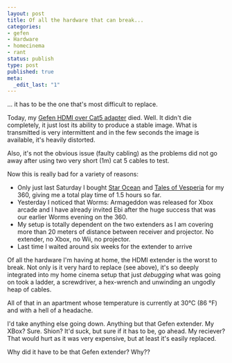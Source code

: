 ```yaml
---
layout: post
title: Of all the hardware that can break...
categories:
- gefen
- Hardware
- homecinema
- rant
status: publish
type: post
published: true
meta:
  _edit_last: "1"
---
```

... it has to be the one that's most difficult to replace.

Today, my <a href="http://www.gnegg.ch/2006/09/upgrading-the-home-entertainment-system/">Gefen HDMI over Cat5 adapter</a> died. Well. It didn't die completely, it just lost its ability to produce a stable image. What is transmitted is very intermittent and in the few seconds the image is available, it's heavily distorted.

Also, it's not the obvious issue (faulty cabling) as the problems did not go away after using two very short (1m) cat 5 cables to test.

Now this is really bad for a variety of reasons:
<ul>
	<li>Only just last Saturday I bought <a href="http://en.wikipedia.org/wiki/Star_Ocean:_The_Last_Hope">Star Ocean</a> and <a href="http://en.wikipedia.org/wiki/Tales_of_Vesperia">Tales of Vesperia</a> for my 360, giving me a total play time of 1.5 hours so far.</li>
	<li>Yesterday I noticed that Worms: Armageddon was released for Xbox arcade and I have already invited Ebi after the huge success that was our earlier Worms evening on the 360.</li>
	<li>My setup is totally dependent on the two extenders as I am covering more than 20 meters of distance between receiver and projector. No extender, no Xbox, no Wii, no projector.</li>
	<li>Last time I waited around six weeks for the extender to arrive</li>
</ul>
Of all the hardware I'm having at home, the HDMI extender is the worst to break. Not only is it very hard to replace (see above), it's so deeply integrated into my home cinema setup that just <em>debugging</em> what was going on took a ladder, a screwdriver, a hex-wrench and unwinding an ungodly heap of cables.

All of that in an apartment whose temperature is currently at 30°C (86 °F) and with a hell of a headache.

I'd take anything else going down. Anything but that Gefen extender. My XBox? Sure. Shion? It'd suck, but sure if it has to be, go ahead. My reciever? That would hurt as it was very expensive, but at least it's easily replaced.

Why did it have to be that Gefen extender? Why??
